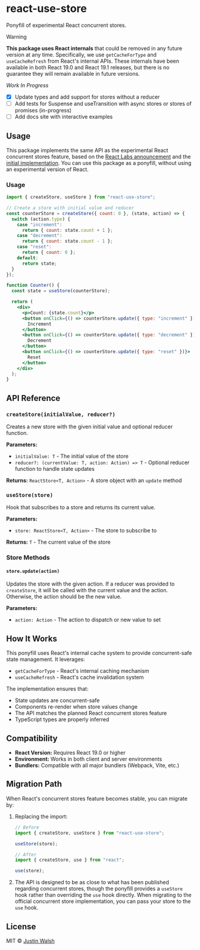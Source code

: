 # react-use-store

Ponyfill of experimental React concurrent stores.
> [!WARNING]
> **This package uses React internals** that could be removed in any future version at any time. Specifically, we use `getCacheForType` and `useCacheRefresh` from React's internal APIs. These internals have been available in both React 19.0 and React 19.1 releases, but there is no guarantee they will remain available in future versions.

_Work In Progress_  
- [x] Update types and add support for stores without a reducer
- [ ] Add tests for Suspense and useTransition with async stores or stores of promises (in-progress)
- [ ] Add docs site with interactive examples

## Usage

This package implements the same API as the experimental React concurrent stores feature, based on the [React Labs announcement](https://react.dev/blog/2025/04/23/react-labs-view-transitions-activity-and-more#concurrent-stores) and the [initial implementation](https://github.com/facebook/react/pull/33215). You can use this package as a ponyfill, without using an experimental version of React.

### Usage

```jsx
import { createStore, useStore } from "react-use-store";

// Create a store with initial value and reducer
const counterStore = createStore({ count: 0 }, (state, action) => {
  switch (action.type) {
    case "increment":
      return { count: state.count + 1 };
    case "decrement":
      return { count: state.count - 1 };
    case "reset":
      return { count: 0 };
    default:
      return state;
  }
});

function Counter() {
  const state = useStore(counterStore);

  return (
    <div>
      <p>Count: {state.count}</p>
      <button onClick={() => counterStore.update({ type: "increment" })}>
        Increment
      </button>
      <button onClick={() => counterStore.update({ type: "decrement" })}>
        Decrement
      </button>
      <button onClick={() => counterStore.update({ type: "reset" })}>
        Reset
      </button>
    </div>
  );
}
```

## API Reference

### `createStore(initialValue, reducer?)`

Creates a new store with the given initial value and optional reducer function.

**Parameters:**

- `initialValue: T` - The initial value of the store
- `reducer?: (currentValue: T, action: Action) => T` - Optional reducer function to handle state updates

**Returns:** `ReactStore<T, Action>` - A store object with an `update` method

### `useStore(store)`

Hook that subscribes to a store and returns its current value.

**Parameters:**

- `store: ReactStore<T, Action>` - The store to subscribe to

**Returns:** `T` - The current value of the store

### Store Methods

#### `store.update(action)`

Updates the store with the given action. If a reducer was provided to `createStore`, it will be called with the current value and the action. Otherwise, the action should be the new value.

**Parameters:**

- `action: Action` - The action to dispatch or new value to set

## How It Works

This ponyfill uses React's internal cache system to provide concurrent-safe state management. It leverages:

- `getCacheForType` - React's internal caching mechanism
- `useCacheRefresh` - React's cache invalidation system

The implementation ensures that:

- State updates are concurrent-safe
- Components re-render when store values change
- The API matches the planned React concurrent stores feature
- TypeScript types are properly inferred

## Compatibility

- **React Version:** Requires React 19.0 or higher
- **Environment:** Works in both client and server environments
- **Bundlers:** Compatible with all major bundlers (Webpack, Vite, etc.)

## Migration Path

When React's concurrent stores feature becomes stable, you can migrate by:

1. Replacing the import:

   ```jsx
   // Before
   import { createStore, useStore } from "react-use-store";

   useStore(store);

   // After
   import { createStore, use } from "react";

   use(store);
   ```

2. The API is designed to be as close to what has been published regarding concurrent stores, though the ponyfill provides a `useStore` hook rather than overriding the `use` hook directly. When migrating to the official concurrent store implementation, you can pass your store to the `use` hook.

## License

MIT © [Justin Walsh]()
